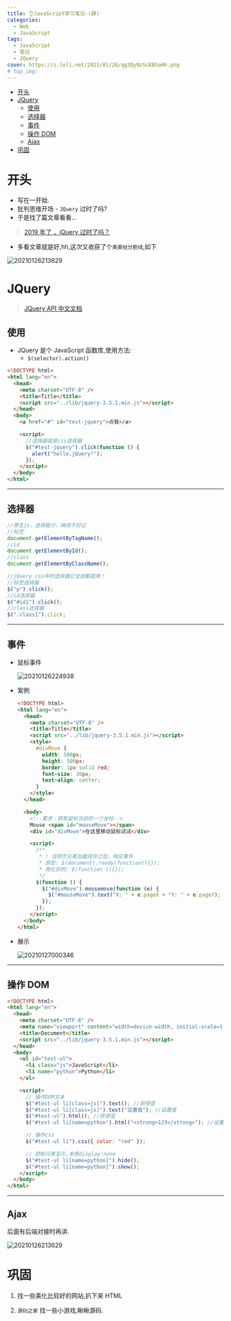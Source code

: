```yaml
---
title: 👌JavaScript学习笔记-(肆)
categories:
  - Web
  - JavaScript
tags:
  - JavaScript
  - 笔记
  - JQuery
cover: https://i.loli.net/2021/01/26/qg3OyNzScKB5aHh.png
# top_img:
---
```


<!--
 * @?: *********************************************************************
 * @Author: Weidows
 * @Date: 2021-01-26 21:19:27
 * @LastEditors: Weidows
 * @LastEditTime: 2021-02-03 14:20:03
 * @FilePath: \Weidowsd:\Game\Github\Blog-private\source\_posts\Web\JavaScript\study-4.md
 * @Description:
 * @!: *********************************************************************
-->

- [开头](#开头)
- [JQuery](#jquery)
  - [使用](#使用)
  - [选择器](#选择器)
  - [事件](#事件)
  - [操作 DOM](#操作-dom)
  - [Ajax](#ajax)
- [巩固](#巩固)

# 开头

- 写在一开始.
- 批判思维开场 - `JQuery` 过时了吗?
- 于是找了篇文章看看...

> [2019 年了 ，jQuery 过时了吗？](https://blog.csdn.net/wojiushiwo945you/article/details/90719714)

- 多看文章就是好,hh,这次又收获了个`美美哒分割线`,如下

![20210126213629](https://i.loli.net/2021/01/26/pXvc51LrIgexKmk.png)

# JQuery

> [JQuery API 中文文档](https://jquery.cuishifeng.cn/)

## 使用

- JQuery 是个 JavaScript 函数库,使用方法:
  - `$(selector).action()`

```html
<!DOCTYPE html>
<html lang="en">
  <head>
    <meta charset="UTF-8" />
    <title>Title</title>
    <script src="../lib/jquery-3.5.1.min.js"></script>
  </head>
  <body>
    <a href="#" id="test-jquery">点我</a>

    <script>
      //选择器就是css选择器
      $("#test-jquery").click(function () {
        alert("hello,jQuery!");
      });
    </script>
  </body>
</html>
```

---

## 选择器

```js
//原生js，选择器少，麻烦不好记
//标签
document.getElementByTagName();
//id
document.getElementById();
//class
document.getElementByClassName();

//jQuery css中的选择器它全部都能用！
//标签选择器
$("p").click();
//id选择器
$("#id1").click();
//class选择器
$(".class1").click;
```

---

## 事件

- 鼠标事件

  <img src="https://i.loli.net/2021/01/26/DalS38jyRX9wT6V.png" alt="20210126224938" />

- 案例

  ```HTML
  <!DOCTYPE html>
  <html lang="en">
    <head>
      <meta charset="UTF-8" />
      <title>Title</title>
      <script src="../lib/jquery-3.5.1.min.js"></script>
      <style>
        #divMove {
          width: 500px;
          height: 500px;
          border: 1px solid red;
          font-size: 30px;
          text-align: center;
        }
      </style>
    </head>

    <body>
      <!--要求：获取鼠标当前的一个坐标-->
      Mouse <span id="mouseMove"></span>
      <div id="divMove">在这里移动鼠标试试</div>

      <script>
        /**
         * ! 当网页元素加载完毕之后，响应事件
         * 原型: $(document).ready(function(){});
         * 简化后的: $(function (){});
         */
        $(function () {
          $("#divMove").mousemove(function (e) {
            $("#mouseMove").text("X: " + e.pageX + "Y: " + e.pageY);
          });
        });
      </script>
    </body>
  </html>
  ```

- 展示

  <img src="https://i.loli.net/2021/01/27/ZeyS3BvOJYs7ouR.png" alt="20210127000346" />

---

## 操作 DOM

```html
<!DOCTYPE html>
<html lang="en">
  <head>
    <meta charset="UTF-8" />
    <meta name="viewport" content="width=device-width, initial-scale=1.0" />
    <title>Document</title>
    <script src="../lib/jquery-3.5.1.min.js"></script>
  </head>
  <body>
    <ul id="test-ul">
      <li class="js">JavaScript</li>
      <li name="python">Python</li>
    </ul>

    <script>
      // 操作DOM文本
      $("#test-ul li[class=js]").text(); //获得值
      $("#test-ul li[class=js]").text("设置值"); //设置值
      $("#test-ul").html(); //获得值
      $("#test-ul li[name=python").html("<strong>123</strong>"); //设置值

      // 操作css
      $("#test-ul li").css({ color: "red" });

      // 控制元素显示,本质display:none
      $("#test-ul li[name=python]").hide();
      $("#test-ul li[name=python]").show();
    </script>
  </body>
</html>
```

---

## Ajax

后面有后端对接时再讲.

![20210126213629](https://i.loli.net/2021/01/26/pXvc51LrIgexKmk.png)

# 巩固

1. 找一些美化比较好的网站,扒下来 HTML

2. `源码之家` 找一些小游戏,瞅瞅源码.
